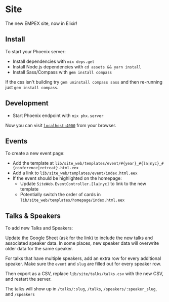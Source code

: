 # Site

The new EMPEX site, now in Elixir!

## Install

To start your Phoenix server:

- Install dependencies with `mix deps.get`
- Install Node.js dependencies with `cd assets && yarn install`
- Install Sass/Compass with `gem install compass`

If the css isn't building try `gem uninstall compass sass` and then re-running just `gem install compass`.

## Development

- Start Phoenix endpoint with `mix phx.server`

Now you can visit [`localhost:4000`](http://localhost:4000) from your browser.

## Events

To create a new event page:

- Add the template at `lib/site_web/templates/event/#{year}_#{la|nyc}_#{conference|retreat}.html.eex`
- Add a link to `lib/site_web/templates/event/index.html.eex`
- If the event should be highlighted on the homepage:
  - Update `SiteWeb.EventController.[la|nyc]` to link to the new template
  - Potentially switch the order of cards in `lib/site_web/templates/homepage/index.html.eex`

## Talks & Speakers

To add new Talks and Speakers:

Update the Google Sheet (ask for the link) to include the new talks and associated speaker data. In some places, new speaker data will overwrite older data for the same speaker. 

For talks that have multiple speakers, add an extra row for every additional speaker. Make sure the `event` and `slug` are filled out for every speaker row.

Then export as a CSV, replace `lib/site/talks/talks.csv` with the new CSV, and restart the server.

The talks will show up in `/talks/:slug`, `/talks`, `/speakers/:speaker_slug`, and `/speakers`
